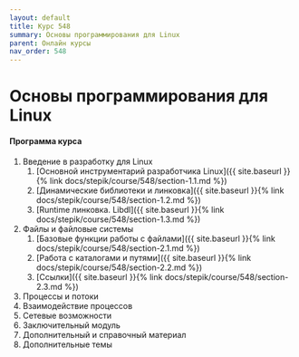 ```yaml
---
layout: default
title: Курс 548
summary: Основы программирования для Linux
parent: Онлайн курсы
nav_order: 548
---
```


# Основы программирования для Linux

#### Программа курса

1. Введение в разработку для Linux
   1. [Основной инструментарий разработчика Linux]({{ site.baseurl }}{% link docs/stepik/course/548/section-1.1.md %})
   2. [Динамические библиотеки и линковка]({{ site.baseurl }}{% link docs/stepik/course/548/section-1.2.md %})
   2. [Runtime линковка. Libdl]({{ site.baseurl }}{% link docs/stepik/course/548/section-1.3.md %})
2. Файлы и файловые системы
   1. [Базовые функции работы с файлами]({{ site.baseurl }}{% link docs/stepik/course/548/section-2.1.md %})
   2. [Работа с каталогами и путями]({{ site.baseurl }}{% link docs/stepik/course/548/section-2.2.md %})
   3. [Ссылки]({{ site.baseurl }}{% link docs/stepik/course/548/section-2.3.md %})
3. Процессы и потоки
4. Взаимодействие процессов
5. Сетевые возможности
6. Заключительный модуль
7. Дополнительный и справочный материал
8. Дополнительные темы
